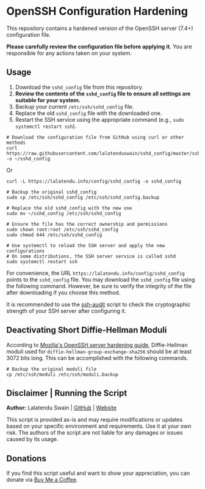 # OpenSSH Configuration Hardening

This repository contains a hardened version of the OpenSSH server (7.4+) configuration file.

**Please carefully review the configuration file before applying it.** You are responsible for any actions taken on your system.

## Usage

1. Download the `sshd_config` file from this repository.
2. **Review the contents of the `sshd_config` file to ensure all settings are suitable for your system.**
3. Backup your current `/etc/ssh/sshd_config` file.
4. Replace the old `sshd_config` file with the downloaded one.
5. Restart the SSH service using the appropriate command (e.g., `sudo systemctl restart ssh`).

```shell
# Download the configuration file from GitHub using curl or other methods
curl https://raw.githubusercontent.com/lalatenduswain/sshd_config/master/sshd_config -o ~/sshd_config
```
Or

```shell
curl -L https://lalatendu.info/config/sshd_config -o sshd_config
```

```shell
# Backup the original sshd_config
sudo cp /etc/ssh/sshd_config /etc/ssh/sshd_config.backup
```

```shell
# Replace the old sshd_config with the new one
sudo mv ~/sshd_config /etc/ssh/sshd_config
```

```shell
# Ensure the file has the correct ownership and permissions
sudo chown root:root /etc/ssh/sshd_config
sudo chmod 644 /etc/ssh/sshd_config
```

```shell
# Use systemctl to reload the SSH server and apply the new configurations
# On some distributions, the SSH server service is called sshd
sudo systemctl restart ssh
```

For convenience, the URL `https://lalatendu.info/config/sshd_config` points to the `sshd_config` file. You may download the `sshd_config` file using the following command. However, be sure to verify the integrity of the file after downloading if you choose this method.

It is recommended to use the [ssh-audit](https://github.com/jtesta/ssh-audit) script to check the cryptographic strength of your SSH server after configuring it.

## Deactivating Short Diffie-Hellman Moduli

According to [Mozilla's OpenSSH server hardening guide](https://infosec.mozilla.org/guidelines/openssh#modern-openssh-67), Diffie-Hellman moduli used for `diffie-hellman-group-exchange-sha256` should be at least 3072 bits long. This can be accomplished with the following commands.

```shell
# Backup the original moduli file
cp /etc/ssh/moduli /etc/ssh/moduli.backup
```

## Disclaimer | Running the Script

**Author:** Lalatendu Swain | [GitHub](https://github.com/Lalatenduswain) | [Website](https://blog.lalatendu.info/)

This script is provided as-is and may require modifications or updates based on your specific environment and requirements. Use it at your own risk. The authors of the script are not liable for any damages or issues caused by its usage.

## Donations

If you find this script useful and want to show your appreciation, you can donate via [Buy Me a Coffee](https://www.buymeacoffee.com/lalatendu.swain).
